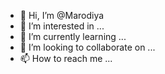 - 👋 Hi, I’m @Marodiya
- 👀 I’m interested in ...
- 🌱 I’m currently learning ...
- 💞️ I’m looking to collaborate on ...
- 📫 How to reach me ...

<!---
Marodiya/Marodiya is a ✨ special ✨ repository because its `README.md` (this file) appears on your GitHub profile.
You can click the Preview link to take a look at your changes.
--->


